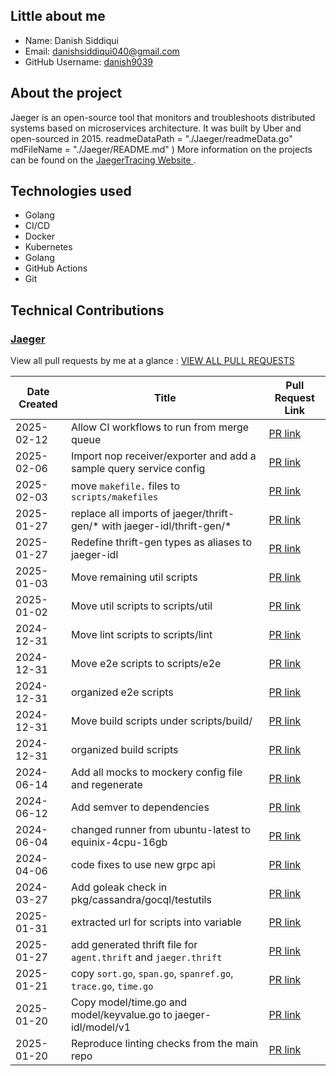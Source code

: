 
## Little about me

- Name: Danish Siddiqui
- Email: <danishsiddiqui040@gmail.com>
- GitHub Username: [danish9039
](https://github.com/danish9039)

## About the project

Jaeger is an open-source tool that monitors and troubleshoots distributed systems based on microservices architecture. It was built by Uber and open-sourced in 2015.
readmeDataPath = "./Jaeger/readmeData.go"
	mdFileName     = "./Jaeger/README.md"
)
More information on the projects can be found on the [JaegerTracing Website
](https://www.jaegertracing.io/).

## Technologies used

- Golang
- CI/CD
- Docker
- Kubernetes
- Golang
- GitHub Actions
- Git

## Technical Contributions

### [Jaeger](https://github.com/jaegertracing/jaeger)

View all pull requests by me at a glance : [VIEW ALL PULL REQUESTS](https://github.com/search?q=is%3Apr+author%3Adanish9039+repo%3Ajaegertracing%2Fjaeger+repo%3Ajaegertracing%2Fjaeger-idl+repo%3Aopen-telemetry%2Fopentelemetry-collector&type=pullrequests)


| Date Created | Title | Pull Request Link |
| ------------ | ----- | ----------------- |
| 2025-02-12 | Allow CI workflows to run from merge queue | [PR link](https://github.com/jaegertracing/jaeger/pull/6719) |
| 2025-02-06 | Import nop receiver/exporter and add a sample query service config | [PR link](https://github.com/jaegertracing/jaeger/pull/6687) |
| 2025-02-03 | move `makefile.` files to `scripts/makefiles` | [PR link](https://github.com/jaegertracing/jaeger/pull/6663) |
| 2025-01-27 | replace all imports of jaeger/thrift-gen/* with jaeger-idl/thrift-gen/* | [PR link](https://github.com/jaegertracing/jaeger/pull/6621) |
| 2025-01-27 | Redefine thrift-gen types as aliases to jaeger-idl | [PR link](https://github.com/jaegertracing/jaeger/pull/6619) |
| 2025-01-03 | Move remaining util scripts | [PR link](https://github.com/jaegertracing/jaeger/pull/6472) |
| 2025-01-02 | Move util scripts to scripts/util | [PR link](https://github.com/jaegertracing/jaeger/pull/6463) |
| 2024-12-31 | Move lint scripts to scripts/lint | [PR link](https://github.com/jaegertracing/jaeger/pull/6449) |
| 2024-12-31 | Move e2e scripts to scripts/e2e | [PR link](https://github.com/jaegertracing/jaeger/pull/6448) |
| 2024-12-31 | organized e2e scripts | [PR link](https://github.com/jaegertracing/jaeger/pull/6447) |
| 2024-12-31 | Move build scripts under scripts/build/ | [PR link](https://github.com/jaegertracing/jaeger/pull/6446) |
| 2024-12-31 | organized build scripts | [PR link](https://github.com/jaegertracing/jaeger/pull/6445) |
| 2024-06-14 | Add all mocks to mockery config file and regenerate | [PR link](https://github.com/jaegertracing/jaeger/pull/5626) |
| 2024-06-12 | Add semver to dependencies  | [PR link](https://github.com/jaegertracing/jaeger/pull/5590) |
| 2024-06-04 |  changed runner from ubuntu-latest to equinix-4cpu-16gb | [PR link](https://github.com/jaegertracing/jaeger/pull/5530) |
| 2024-04-06 | code fixes to use new grpc api  | [PR link](https://github.com/jaegertracing/jaeger/pull/5335) |
| 2024-03-27 | Add goleak check in pkg/cassandra/gocql/testutils | [PR link](https://github.com/jaegertracing/jaeger/pull/5304) |
| 2025-01-31 | extracted url for scripts into variable | [PR link](https://github.com/jaegertracing/jaeger-idl/pull/141) |
| 2025-01-27 | add generated thrift file for `agent.thrift` and `jaeger.thrift` | [PR link](https://github.com/jaegertracing/jaeger-idl/pull/130) |
| 2025-01-21 | copy `sort.go`, `span.go`, `spanref.go`, `trace.go`, `time.go` | [PR link](https://github.com/jaegertracing/jaeger-idl/pull/124) |
| 2025-01-20 | Copy model/time.go and model/keyvalue.go to jaeger-idl/model/v1 | [PR link](https://github.com/jaegertracing/jaeger-idl/pull/122) |
| 2025-01-20 | Reproduce linting checks from the main repo | [PR link](https://github.com/jaegertracing/jaeger-idl/pull/121) |
